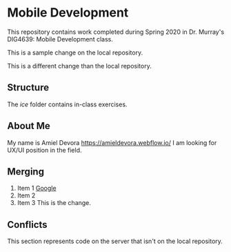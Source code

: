 # Mobile Development
This repository contains work completed during Spring 2020 in Dr. Murray's DIG4639: Mobile Development class.

This is a sample change on the local repository.

This is a different change than the local repository.

## Structure
The *ice* folder contains in-class exercises. 

## About Me
My name is Amiel Devora https://amieldevora.webflow.io/
I am looking for UX/UI position in the field. 

## Merging
 1. Item 1 [Google](http://www.google.com)
 1. Item 2
 1. Item 3
This is the change.

## Conflicts

This section represents code on the server that isn't on the local repository.
